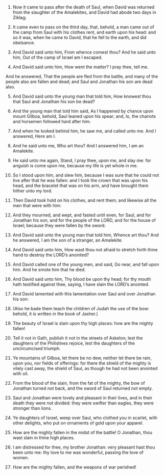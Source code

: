 1. Now it came to pass after the death of Saul, when David was
returned from the slaughter of the Amalekites, and David had abode two
days in Ziklag;

2. It came even to pass on the third day, that,
behold, a man came out of the camp from Saul with his clothes rent,
and earth upon his head: and so it was, when he came to David, that he
fell to the earth, and did obeisance.

3. And David said unto him, From whence comest thou? And he said unto
him, Out of the camp of Israel am I escaped.

4. And David said unto him, How went the matter? I pray thee, tell
me.

And he answered, That the people are fled from the battle, and many of
the people also are fallen and dead; and Saul and Jonathan his son are
dead also.

5. And David said unto the young man that told him, How knowest thou
that Saul and Jonathan his son be dead?

6. And the young man that
told him said, As I happened by chance upon mount Gilboa, behold, Saul
leaned upon his spear; and, lo, the chariots and horsemen followed
hard after him.

7. And when he looked behind him, he saw me, and called unto me. And
I answered, Here am I.

8. And he said unto me, Who art thou? And I answered him, I am an
Amalekite.

9. He said unto me again, Stand, I pray thee, upon me, and slay me:
for anguish is come upon me, because my life is yet whole in me.

10. So I stood upon him, and slew him, because I was sure that he
could not live after that he was fallen: and I took the crown that was
upon his head, and the bracelet that was on his arm, and have brought
them hither unto my lord.

11. Then David took hold on his clothes, and rent them; and likewise
all the men that were with him:

12. And they mourned, and wept, and
fasted until even, for Saul, and for Jonathan his son, and for the
people of the LORD, and for the house of Israel; because they were
fallen by the sword.

13. And David said unto the young man that told him, Whence art thou?
And he answered, I am the son of a stranger, an Amalekite.

14. And David said unto him, How wast thou not afraid to stretch
forth thine hand to destroy the LORD’s anointed?

15. And David
called one of the young men, and said, Go near, and fall upon him. And
he smote him that he died.

16. And David said unto him, Thy blood be upon thy head; for thy
mouth hath testified against thee, saying, I have slain the LORD’s
anointed.

17. And David lamented with this lamentation over Saul and over
Jonathan his son:

18. (Also he bade them teach the children of Judah
the use of the bow: behold, it is written in the book of Jasher.)

19. The beauty of Israel is slain upon thy high places: how are the
mighty fallen!

20. Tell it not in Gath, publish it not in the
streets of Askelon; lest the daughters of the Philistines rejoice,
lest the daughters of the uncircumcised triumph.

21. Ye mountains of Gilboa, let there be no dew, neither let there be
rain, upon you, nor fields of offerings: for there the shield of the
mighty is vilely cast away, the shield of Saul, as though he had not
been anointed with oil.

22. From the blood of the slain, from the fat of the mighty, the bow
of Jonathan turned not back, and the sword of Saul returned not empty.

23. Saul and Jonathan were lovely and pleasant in their lives, and in
their death they were not divided: they were swifter than eagles, they
were stronger than lions.

24. Ye daughters of Israel, weep over Saul, who clothed you in
scarlet, with other delights, who put on ornaments of gold upon your
apparel.

25. How are the mighty fallen in the midst of the battle! O Jonathan,
thou wast slain in thine high places.

26. I am distressed for thee, my brother Jonathan: very pleasant hast
thou been unto me: thy love to me was wonderful, passing the love of
women.

27. How are the mighty fallen, and the weapons of war perished!